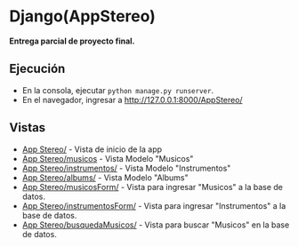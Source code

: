# Django(AppStereo)

**Entrega parcial de proyecto final.**

## Ejecución

- En la consola, ejecutar `python manage.py runserver`.
- En el navegador, ingresar a http://127.0.0.1:8000/AppStereo/

## Vistas

- [App Stereo/](http://127.0.0.1:8000/AppStereo) - Vista de inicio de la app
- [App Stereo/musicos](http://127.0.0.1:8000/AppStereo/musicos/) - Vista Modelo "Musicos"
- [App Stereo/instrumentos/](http://127.0.0.1:8000/AppStereo/instrumentos/) - Vista Modelo "Instrumentos"
- [App Stereo/albums/](http://127.0.0.1:8000/AppStereo/albums/) - Vista Modelo "Albums"
- [App Stereo/musicosForm/](http://127.0.0.1:8000/AppStereo/musicosForm/) - Vista para ingresar "Musicos" a la base de datos.
- [App Stereo/instrumentosForm/](http://127.0.0.1:8000/AppStereo/instrumentosForm/) - Vista para ingresar "Instrumentos" a la base de datos.
- [App Stereo/busquedaMusicos/](http://127.0.0.1:8000/AppStereo/instrumentosForm/) - Vista para buscar "Musicos" en la base de datos.

